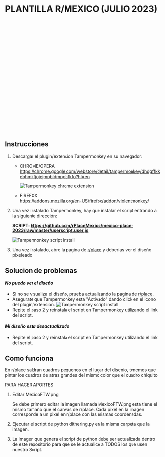 # PLANTILLA R/MEXICO (JULIO 2023)

<div style="position:relative;display:hidden;min-height:360px;max-height:480px">
   <div style="transform-origin:0px 0px;transform:scale(2);image-rendering:pixelated">
      <div style="position:absolute;top:-494px;left:-730px;width:2000px;height:1000px">
         <img src="./MexicoFTW.png">
      </div>
   </div>
</div>

## Instrucciones

1. Descargar el plugin/extension Tampermonkey en su navegador:
   - CHROME/OPERA  
     https://chrome.google.com/webstore/detail/tampermonkey/dhdgffkkebhmkfjojejmpbldmpobfkfo?hl=en

     ![Tampermonkey chrome extension](./assets/tampermonkey.png)

   - FIREFOX  
     https://addons.mozilla.org/en-US/firefox/addon/violentmonkey/

2. Una vez instalado Tampermonkey, hay que instalar el script entrando a la siguiente dirección:

   **SCRIPT: https://github.com/rPlaceMexico/mexico-place-2023/raw/master/userscript.user.js**

      ![Tampermonkey script install](./assets/tampermonkey_install_script.png)


3. Una vez instalado, abre la pagina de [r/place](https://www.reddit.com/r/place/?screenmode=fullscreen&cx=-229&cy=31&px=104) y deberias ver el diseño pixeleado.

##  Solucion de problemas

   #### *No puedo ver el diseño*
   - Si no se visualiza el diseño, prueba actualizando la pagina de [r/place](https://www.reddit.com/r/place/?screenmode=fullscreen&cx=-229&cy=31&px=104).
   - Asegurate que Tampermonkey esta "Activado" dando click en el icono del plugin/extension. ![Tampermonkey script install](./assets/tampermonkey_activado.png)
   - Repite el paso 2 y reinstala el script en Tampermonkey utilizando el link del script.

   #### *Mi diseño esta desactualizado*
   - Repite el paso 2 y reinstala el script en Tampermonkey utilizando el link del script.
## Como funciona

En r/place saldran cuadros pequenos en el lugar del disenio, tenemos que pintar los cuadros de atras grandes del mismo color que el cuadro chiquito

PARA HACER APORTES

1. Editar MexicoFTW.png

   Se debe primero editar la imagen llamada MexicoFTW.png esta tiene el mismo tamaño que el canvas de r/place.
   Cada pixel en la imagen corresponde a un pixel en r/place con las mismas coordenadas. 

2. Ejecutar el script de python dithering.py en la misma carpeta que la imagen.

3. La imagen que genera el script de python debe ser actualizada dentro de este
   repositorio para que se le actualice a TODOS los que usen nuestro Script. 


         
